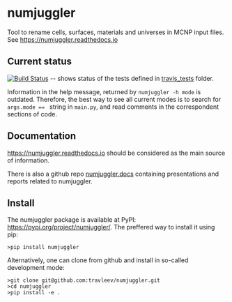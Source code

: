 # numjuggler
Tool to rename cells, surfaces, materials and universes in MCNP input files. See https://numjuggler.readthedocs.io


## Current status

[![Build Status](https://travis-ci.org/travleev/numjuggler.svg?branch=master)](https://travis-ci.org/travleev/numjuggler) -- shows status of the tests defined in [travis_tests](travis_tests) folder. 


Information in the help message, returned by ``numjuggler -h mode`` is
outdated. Therefore, the best way to see all current modes is to search for
``args.mode == `` string in ``main.py``, and read comments in the correspondent
sections of code.

## Documentation

https://numjuggler.readthedocs.io should be considered as the main source of information. 

There is also a github repo [numjuggler.docs](https://github.com/inr-kit/numjuggler.docs) containing presentations and reports related to numjuggler. 

## Install
The numjuggler package is available at PyPI: https://pypi.org/project/numjuggler/. The preffered
way to install it using pip:

    >pip install numjuggler
    
Alternatively, one can clone from github and install in so-called development mode:

    >git clone git@github.com:travleev/numjuggler.git
    >cd numjuggler
    >pip install -e .

<!---

# numjuggler
Tool to rename cells, surfaces, materials and universes in MCNP input files. See https://numjuggler.readthedocs.io

## Install

You must have Python 2.7 installed on your machine (Python 3 was not tested but
might work). Unzip the  most recent archive from `dist` folder and run

    > python setup.py install --user

from the folder containing file `setup.py`. This installs the package, that can
be used from the command line in the following way:

    > python -m numjuggler ...

where ... -- are command line options specifying the input file and the rules
how cells, surfaces, etc. are renamed.

Alternatively, you can use [pip](https://pip.pypa.io/en/stable/) -- a tool for installing Python packages
(for some Python distributions it is included, otherwise must be installed separately). Unzipping the
archive in this case is not needed, and installation is done with the command

    > pip install numjuggler-X.X.X.tar.gz --user

When the package is installed with pip, a script called `numjuggler` is added to
`~/.local/bin` (or to `C:\Python27\Scripts`), so that invocation of the tool is
more simple. In this case, both two commands are identical:

    > numjuggler ...
    > python -m numjuggler ...

where .. -- are command line options.

## Help

After installing the package, run the following command to get some help and
instructions:

    > python -m numjuggler -h

There is also a github repo, [numjuggler.docs](https://github.com/inr-kit/numjuggler.docs), related to numjuggler documentation.

--->
